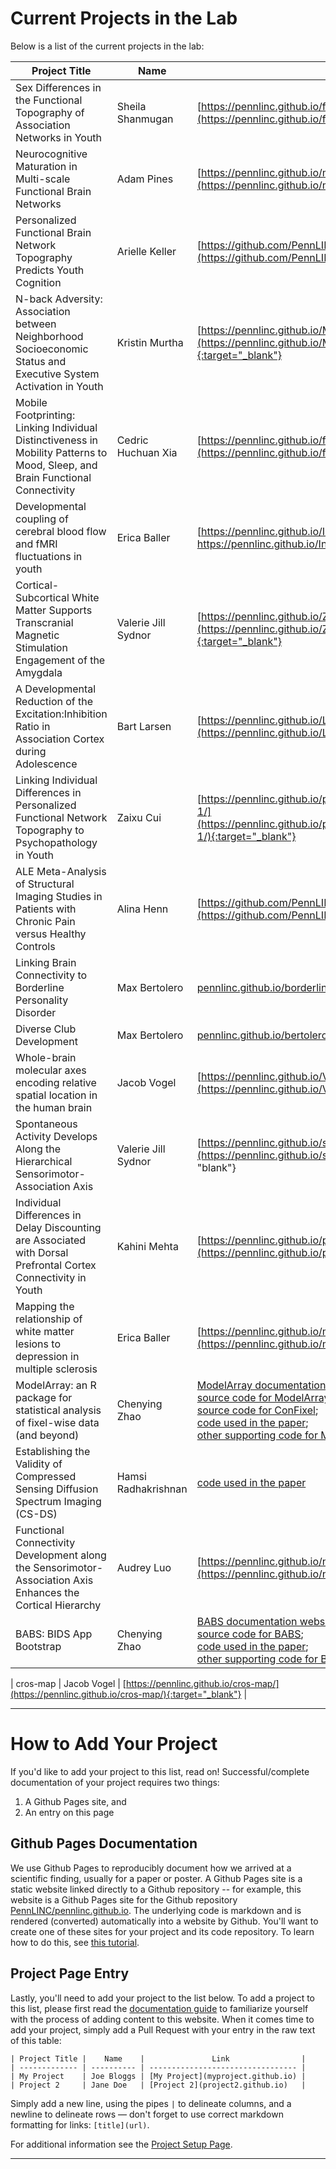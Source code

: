 

# Current Projects in the Lab

Below is a list of the current projects in the lab:

| Project Title |    Name    |               Link                |
| ------------- | ---------- | --------------------------------- |
| Sex Differences in the Functional Topography of Association Networks in Youth    | Sheila Shanmugan | [https://pennlinc.github.io/funcParcelSexDiff1/](https://pennlinc.github.io/funcParcelSexDiff1/){:target="_blank"} |
| Neurocognitive Maturation in Multi-scale Functional Brain Networks     | Adam Pines   | [https://pennlinc.github.io/multiscale/](https://pennlinc.github.io/multiscale/){:target="_blank"} |
| Personalized Functional Brain Network Topography Predicts Youth Cognition     | Arielle Keller   | [https://github.com/PennLINC/keller-networks](https://github.com/PennLINC/keller-networks){:target="_blank"} |
| N-back Adversity: Association between Neighborhood Socioeconomic Status and Executive System Activation in Youth | Kristin Murtha | [https://pennlinc.github.io/Murtha_Nback_Adversity/](https://pennlinc.github.io/Murtha_Nback_Adversity/){:target="_blank"} |
| Mobile Footprinting: Linking Individual Distinctiveness in Mobility Patterns to Mood, Sleep, and Brain Functional Connectivity | Cedric Huchuan Xia | [https://pennlinc.github.io/footprinting/](https://pennlinc.github.io/footprinting/){:target="_blank"} |
| Developmental coupling of cerebral blood flow and fMRI fluctuations in youth |  Erica Baller | [https://pennlinc.github.io/IntermodalCoupling/]( https://pennlinc.github.io/IntermodalCoupling/){:target= "blank"} |
| Cortical-Subcortical White Matter Supports Transcranial Magnetic Stimulation Engagement of the Amygdala | Valerie Jill Sydnor | [https://pennlinc.github.io/ZAPR01_dMRI_TMSfMRI/](https://pennlinc.github.io/ZAPR01_dMRI_TMSfMRI/){:target="_blank"} |
| A Developmental Reduction of the Excitation:Inhibition Ratio in Association Cortex during Adolescence | Bart Larsen | [https://pennlinc.github.io/Larsen_EI_Development/](https://pennlinc.github.io/Larsen_EI_Development/) |
| Linking Individual Differences in Personalized Functional Network Topography to Psychopathology in Youth | Zaixu Cui | [https://pennlinc.github.io/pncsinglefuncparcel_psychopathology-1/](https://pennlinc.github.io/pncsinglefuncparcel_psychopathology-1/){:target="_blank"}  |
| ALE Meta-Analysis of Structural Imaging Studies in Patients with Chronic Pain versus Healthy Controls | Alina Henn | [https://github.com/PennLINC/sMRI_ChronicPain](https://github.com/PennLINC/sMRI_ChronicPain){:target="_blank}|
| Linking Brain Connectivity to Borderline Personality Disorder | Max Bertolero | [pennlinc.github.io/borderline/](https://pennlinc.github.io/borderline/){:target="_blank}|
| Diverse Club Development | Max Bertolero | [pennlinc.github.io/bertolero_diverse_development/](https://pennlinc.github.io/bertolero_diverse_development/){:target="_blank}|
| Whole-brain molecular axes encoding relative spatial location in the human brain | Jacob Vogel | [https://pennlinc.github.io/Vogel_PLS_Tx-Space/](https://pennlinc.github.io/Vogel_PLS_Tx-Space/){:target="_blank}|
| Spontaneous Activity Develops Along the Hierarchical Sensorimotor-Association Axis | Valerie Jill Sydnor | [https://pennlinc.github.io/spatiotemp_dev_plasticity/](https://pennlinc.github.io/spatiotemp_dev_plasticity/){:target= "blank"}|
| Individual Differences in Delay Discounting are Associated with Dorsal Prefrontal Cortex Connectivity in Youth  | Kahini Mehta | [https://pennlinc.github.io/pncitc/](https://pennlinc.github.io/pncitc/){:target= "blank"}|
| Mapping the relationship of white matter lesions to depression in multiple sclerosis  | Erica Baller | [https://pennlinc.github.io/msdepression/](https://pennlinc.github.io/msdepression/){:target= "blank"}|
| ModelArray: an R package for statistical analysis of fixel-wise data (and beyond) | Chenying Zhao | [ModelArray documentation website](https://pennlinc.github.io/ModelArray/); <br /> [source code for ModelArray](https://github.com/PennLINC/ModelArray); <br /> [source code for ConFixel](https://github.com/PennLINC/ConFixel); <br /> [code used in the paper](https://github.com/PennLINC/ModelArray_paper); <br /> [other supporting code for ModelArray/ConFixel](https://github.com/PennLINC/ModelArray_tests) |
| Establishing the Validity of Compressed Sensing Diffusion Spectrum Imaging (CS-DS) | Hamsi Radhakrishnan | [code used in the paper](https://github.com/PennLINC/cs_dsi) |
|Functional Connectivity Development along the Sensorimotor-Association Axis Enhances the Cortical Hierarchy| Audrey Luo | [https://pennlinc.github.io/network_replication/](https://pennlinc.github.io/network_replication/) |
| BABS: BIDS App Bootstrap | Chenying Zhao | [BABS documentation website](https://pennlinc-babs.readthedocs.io); <br /> [source code for BABS](https://github.com/PennLINC/babs); <br /> [code used in the paper](https://github.com/PennLINC/babs_paper); <br /> [other supporting code for BABS](https://github.com/PennLINC/babs_tests) |

| cros-map | Jacob Vogel | [https://pennlinc.github.io/cros-map/](https://pennlinc.github.io/cros-map/){:target="_blank"} |






---------------------------------------------------------------------------------

# How to Add Your Project

If you'd like to add your project to this list, read on! Successful/complete documentation of your project requires two things:

1. A Github Pages site, and
2. An entry on this page

## Github Pages Documentation

We use Github Pages to reproducibly document how we arrived at a scientific finding, usually for a paper or poster. A Github Pages site is a static website linked directly to a Github repository -- for example, this website is a Github Pages site for the Github repository [PennLINC/pennlinc.github.io](https://github.com/PennLINC/PennLINC.github.io). The underlying code is markdown and is rendered (converted) automatically into a website by Github. You'll want to create one of these sites for your project and its code repository. To learn how to do this, see [this tutorial](/docs/documentation/project-documentation/).

## Project Page Entry

Lastly, you'll need to add your project to the list below.
To add a project to this list, please first read the [documentation guide](/docs/documentation/documentation_guidelines) to familiarize yourself with the process of adding content to this website. When it comes time to add your project, simply add a Pull Request with your entry in the raw text of this table:

```
| Project Title |    Name    |               Link                |
| ------------- | ---------- | --------------------------------- |
| My Project    | Joe Bloggs | [My Project](myproject.github.io) |
| Project 2     | Jane Doe   | [Project 2](project2.github.io)   |
```

Simply add a new line, using the pipes `|` to delineate columns, and a newline to delineate rows — don't forget to use correct markdown formatting for links: `[title](url)`.

For additional information see the [Project Setup Page](/docs/LabHome/ProjectSetup/).

----------------------------------------

